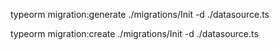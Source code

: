 typeorm migration:generate ./migrations/Init -d ./datasource.ts

typeorm migration:create ./migrations/Init -d ./datasource.ts

